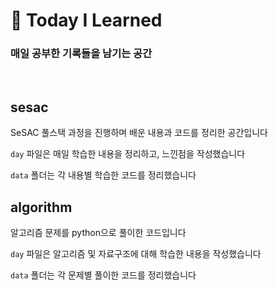 # :seedling: Today I Learned

### 매일 공부한 기록들을 남기는 공간

<br />

## sesac

SeSAC 풀스택 과정을 진행하며 배운 내용과 코드를 정리한 공간입니다

`day` 파일은 매일 학습한 내용을 정리하고, 느낀점을 작성했습니다

`data` 폴더는 각 내용별 학습한 코드를 정리했습니다

## algorithm

알고리즘 문제를 python으로 풀이한 코드입니다

`day` 파일은 알고리즘 및 자료구조에 대해 학습한 내용을 작성했습니다

`data` 폴더는 각 문제별 풀이한 코드를 정리했습니다

